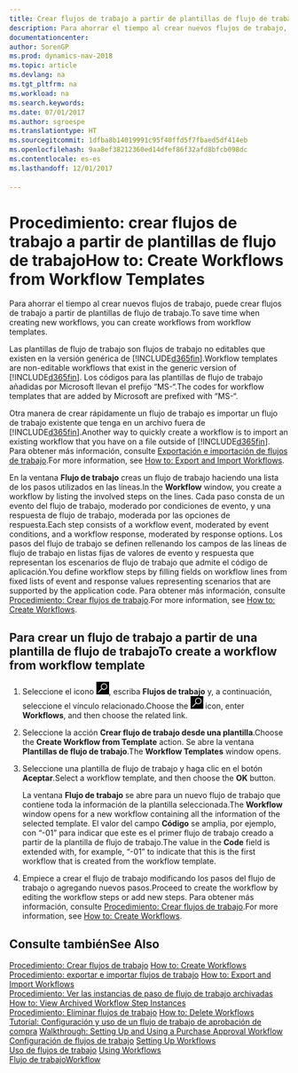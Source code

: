 ```yaml
---
title: Crear flujos de trabajo a partir de plantillas de flujo de trabajo
description: Para ahorrar el tiempo al crear nuevos flujos de trabajo, puede crear flujos de trabajo a partir de plantillas de flujo de trabajo.
documentationcenter: 
author: SorenGP
ms.prod: dynamics-nav-2018
ms.topic: article
ms.devlang: na
ms.tgt_pltfrm: na
ms.workload: na
ms.search.keywords: 
ms.date: 07/01/2017
ms.author: sgroespe
ms.translationtype: HT
ms.sourcegitcommit: 1dfba8b14019991c95f40ffd5f7fbaed5df414eb
ms.openlocfilehash: 9aa8ef38212360ed14dfef86f32afd8bfcb098dc
ms.contentlocale: es-es
ms.lasthandoff: 12/01/2017

---
```

# <a name="how-to-create-workflows-from-workflow-templates"></a><span data-ttu-id="6afd8-103">Procedimiento: crear flujos de trabajo a partir de plantillas de flujo de trabajo</span><span class="sxs-lookup"><span data-stu-id="6afd8-103">How to: Create Workflows from Workflow Templates</span></span>
<span data-ttu-id="6afd8-104">Para ahorrar el tiempo al crear nuevos flujos de trabajo, puede crear flujos de trabajo a partir de plantillas de flujo de trabajo.</span><span class="sxs-lookup"><span data-stu-id="6afd8-104">To save time when creating new workflows, you can create workflows from workflow templates.</span></span>  

 <span data-ttu-id="6afd8-105">Las plantillas de flujo de trabajo son flujos de trabajo no editables que existen en la versión genérica de [!INCLUDE[d365fin](includes/d365fin_md.md)].</span><span class="sxs-lookup"><span data-stu-id="6afd8-105">Workflow templates are non-editable workflows that exist in the generic version of [!INCLUDE[d365fin](includes/d365fin_md.md)].</span></span> <span data-ttu-id="6afd8-106">Los códigos para las plantillas de flujo de trabajo añadidas por Microsoft llevan el prefijo “MS-“.</span><span class="sxs-lookup"><span data-stu-id="6afd8-106">The codes for workflow templates that are added by Microsoft are prefixed with “MS-“.</span></span>  

 <span data-ttu-id="6afd8-107">Otra manera de crear rápidamente un flujo de trabajo es importar un flujo de trabajo existente que tenga en un archivo fuera de [!INCLUDE[d365fin](includes/d365fin_md.md)].</span><span class="sxs-lookup"><span data-stu-id="6afd8-107">Another way to quickly create a workflow is to import an existing workflow that you have on a file outside of [!INCLUDE[d365fin](includes/d365fin_md.md)].</span></span> <span data-ttu-id="6afd8-108">Para obtener más información, consulte [Exportación e importación de flujos de trabajo](across-how-to-export-and-import-workflows.md).</span><span class="sxs-lookup"><span data-stu-id="6afd8-108">For more information, see [How to: Export and Import Workflows](across-how-to-export-and-import-workflows.md).</span></span>  

<span data-ttu-id="6afd8-109">En la ventana **Flujo de trabajo** creas un flujo de trabajo haciendo una lista de los pasos utilizados en las líneas.</span><span class="sxs-lookup"><span data-stu-id="6afd8-109">In the **Workflow** window, you create a workflow by listing the involved steps on the lines.</span></span> <span data-ttu-id="6afd8-110">Cada paso consta de un evento del flujo de trabajo, moderado por condiciones de evento, y una respuesta de flujo de trabajo, moderada por las opciones de respuesta.</span><span class="sxs-lookup"><span data-stu-id="6afd8-110">Each step consists of a workflow event, moderated by event conditions, and a workflow response, moderated by response options.</span></span> <span data-ttu-id="6afd8-111">Los pasos del flujo de trabajo se definen rellenando los campos de las líneas de flujo de trabajo en listas fijas de valores de evento y respuesta que representan los escenarios de flujo de trabajo que admite el código de aplicación.</span><span class="sxs-lookup"><span data-stu-id="6afd8-111">You define workflow steps by filling fields on workflow lines from fixed lists of event and response values representing scenarios that are supported by the application code.</span></span> <span data-ttu-id="6afd8-112">Para obtener más información, consulte [Procedimiento: Crear flujos de trabajo](across-how-to-create-workflows.md).</span><span class="sxs-lookup"><span data-stu-id="6afd8-112">For more information, see [How to: Create Workflows](across-how-to-create-workflows.md).</span></span>  

## <a name="to-create-a-workflow-from-workflow-template"></a><span data-ttu-id="6afd8-113">Para crear un flujo de trabajo a partir de una plantilla de flujo de trabajo</span><span class="sxs-lookup"><span data-stu-id="6afd8-113">To create a workflow from workflow template</span></span>  
1.  <span data-ttu-id="6afd8-114">Seleccione el icono ![Buscar página o informe](media/ui-search/search_small.png "icono Buscar página o informe"), escriba **Flujos de trabajo** y, a continuación, seleccione el vínculo relacionado.</span><span class="sxs-lookup"><span data-stu-id="6afd8-114">Choose the ![Search for Page or Report](media/ui-search/search_small.png "Search for Page or Report icon") icon, enter **Workflows**, and then choose the related link.</span></span>  
2.  <span data-ttu-id="6afd8-115">Seleccione la acción **Crear flujo de trabajo desde una plantilla**.</span><span class="sxs-lookup"><span data-stu-id="6afd8-115">Choose the **Create Workflow from Template** action.</span></span> <span data-ttu-id="6afd8-116">Se abre la ventana **Plantillas de flujo de trabajo**.</span><span class="sxs-lookup"><span data-stu-id="6afd8-116">The **Workflow Templates** window opens.</span></span>  
3.  <span data-ttu-id="6afd8-117">Seleccione una plantilla de flujo de trabajo y haga clic en el botón **Aceptar**.</span><span class="sxs-lookup"><span data-stu-id="6afd8-117">Select a workflow template, and then choose the **OK** button.</span></span>  

     <span data-ttu-id="6afd8-118">La ventana **Flujo de trabajo** se abre para un nuevo flujo de trabajo que contiene toda la información de la plantilla seleccionada.</span><span class="sxs-lookup"><span data-stu-id="6afd8-118">The **Workflow** window opens for a new workflow containing all the information of the selected template.</span></span> <span data-ttu-id="6afd8-119">El valor del campo **Código** se amplia, por ejemplo, con “-01” para indicar que este es el primer flujo de trabajo creado a partir de la plantilla de flujo de trabajo.</span><span class="sxs-lookup"><span data-stu-id="6afd8-119">The value in the **Code** field is extended with, for example, “-01” to indicate that this is the first workflow that is created from the workflow template.</span></span>  
4.  <span data-ttu-id="6afd8-120">Empiece a crear el flujo de trabajo modificando los pasos del flujo de trabajo o agregando nuevos pasos.</span><span class="sxs-lookup"><span data-stu-id="6afd8-120">Proceed to create the workflow by editing the workflow steps or add new steps.</span></span> <span data-ttu-id="6afd8-121">Para obtener más información, consulte [Procedimiento: Crear flujos de trabajo](across-how-to-create-workflows.md).</span><span class="sxs-lookup"><span data-stu-id="6afd8-121">For more information, see [How to: Create Workflows](across-how-to-create-workflows.md).</span></span>  

## <a name="see-also"></a><span data-ttu-id="6afd8-122">Consulte también</span><span class="sxs-lookup"><span data-stu-id="6afd8-122">See Also</span></span>  
 <span data-ttu-id="6afd8-123">[Procedimiento: Crear flujos de trabajo](across-how-to-create-workflows.md) </span><span class="sxs-lookup"><span data-stu-id="6afd8-123">[How to: Create Workflows](across-how-to-create-workflows.md) </span></span>  
 <span data-ttu-id="6afd8-124">[Procedimiento: exportar e importar flujos de trabajo](across-how-to-export-and-import-workflows.md) </span><span class="sxs-lookup"><span data-stu-id="6afd8-124">[How to: Export and Import Workflows](across-how-to-export-and-import-workflows.md) </span></span>  
 <span data-ttu-id="6afd8-125">[Procedimiento: Ver las instancias de paso de flujo de trabajo archivadas](across-how-to-view-archived-workflow-step-instances.md) </span><span class="sxs-lookup"><span data-stu-id="6afd8-125">[How to: View Archived Workflow Step Instances](across-how-to-view-archived-workflow-step-instances.md) </span></span>  
 <span data-ttu-id="6afd8-126">[Procedimiento: Eliminar flujos de trabajo](across-how-to-delete-workflows.md) </span><span class="sxs-lookup"><span data-stu-id="6afd8-126">[How to: Delete Workflows](across-how-to-delete-workflows.md) </span></span>  
 <span data-ttu-id="6afd8-127">[Tutorial: Configuración y uso de un flujo de trabajo de aprobación de compra](walkthrough-setting-up-and-using-a-purchase-approval-workflow.md) </span><span class="sxs-lookup"><span data-stu-id="6afd8-127">[Walkthrough: Setting Up and Using a Purchase Approval Workflow](walkthrough-setting-up-and-using-a-purchase-approval-workflow.md) </span></span>  
 <span data-ttu-id="6afd8-128">[Configuración de flujos de trabajo](across-set-up-workflows.md) </span><span class="sxs-lookup"><span data-stu-id="6afd8-128">[Setting Up Workflows](across-set-up-workflows.md) </span></span>  
 <span data-ttu-id="6afd8-129">[Uso de flujos de trabajo](across-use-workflows.md) </span><span class="sxs-lookup"><span data-stu-id="6afd8-129">[Using Workflows](across-use-workflows.md) </span></span>  
 [<span data-ttu-id="6afd8-130">Flujo de trabajo</span><span class="sxs-lookup"><span data-stu-id="6afd8-130">Workflow</span></span>](across-workflow.md)   

